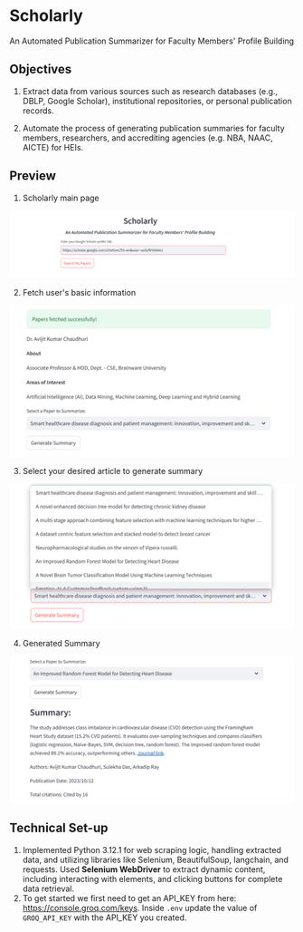 # Scholarly

An Automated Publication Summarizer for Faculty Members' Profile Building

## Objectives
1. Extract data from various sources such as research databases (e.g., DBLP, Google Scholar), institutional repositories, or personal publication records.

2. Automate the process of generating publication summaries for faculty members, researchers, and accrediting agencies (e.g. NBA, NAAC, AICTE) for HEIs.

## Preview
1. Scholarly main page
<img src="./resources/scholarly-index.png"/>

2. Fetch user's basic information
<img src="./resources/basic-info.png"/>

3. Select your desired article to generate summary
<img src="./resources/selectbox.png"/>

4. Generated Summary
<img src="./resources/summary.png"/>

## Technical Set-up
1. Implemented Python 3.12.1 for web scraping logic, handling extracted data, and utilizing libraries like Selenium, BeautifulSoup, langchain, and requests. Used **Selenium WebDriver** to extract dynamic content, including interacting with elements, and clicking buttons for complete data retrieval.
2. To get started we first need to get an API_KEY from here: https://console.groq.com/keys. Inside `.env` update the value of `GROQ_API_KEY` with the API_KEY you created.

